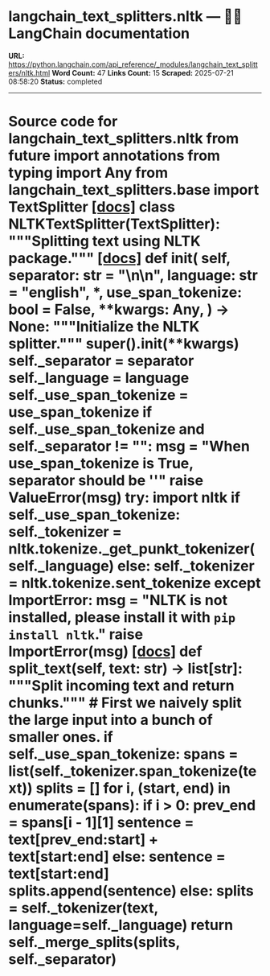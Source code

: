 # langchain_text_splitters.nltk — 🦜🔗 LangChain  documentation

**URL:** https://python.langchain.com/api_reference/_modules/langchain_text_splitters/nltk.html
**Word Count:** 47
**Links Count:** 15
**Scraped:** 2025-07-21 08:58:20
**Status:** completed

---

# Source code for langchain\_text\_splitters.nltk               from __future__ import annotations          from typing import Any          from langchain_text_splitters.base import TextSplitter                              [[docs]](https://python.langchain.com/api_reference/text_splitters/nltk/langchain_text_splitters.nltk.NLTKTextSplitter.html#langchain_text_splitters.nltk.NLTKTextSplitter)     class NLTKTextSplitter(TextSplitter):         """Splitting text using NLTK package."""                         [[docs]](https://python.langchain.com/api_reference/text_splitters/nltk/langchain_text_splitters.nltk.NLTKTextSplitter.html#langchain_text_splitters.nltk.NLTKTextSplitter.__init__)         def __init__(             self,             separator: str = "\n\n",             language: str = "english",             *,             use_span_tokenize: bool = False,             **kwargs: Any,         ) -> None:             """Initialize the NLTK splitter."""             super().__init__(**kwargs)             self._separator = separator             self._language = language             self._use_span_tokenize = use_span_tokenize             if self._use_span_tokenize and self._separator != "":                 msg = "When use_span_tokenize is True, separator should be ''"                 raise ValueError(msg)             try:                 import nltk                      if self._use_span_tokenize:                     self._tokenizer = nltk.tokenize._get_punkt_tokenizer(self._language)                 else:                     self._tokenizer = nltk.tokenize.sent_tokenize             except ImportError:                 msg = "NLTK is not installed, please install it with `pip install nltk`."                 raise ImportError(msg)                                        [[docs]](https://python.langchain.com/api_reference/text_splitters/nltk/langchain_text_splitters.nltk.NLTKTextSplitter.html#langchain_text_splitters.nltk.NLTKTextSplitter.split_text)         def split_text(self, text: str) -> list[str]:             """Split incoming text and return chunks."""             # First we naively split the large input into a bunch of smaller ones.             if self._use_span_tokenize:                 spans = list(self._tokenizer.span_tokenize(text))                 splits = []                 for i, (start, end) in enumerate(spans):                     if i > 0:                         prev_end = spans[i - 1][1]                         sentence = text[prev_end:start] + text[start:end]                     else:                         sentence = text[start:end]                     splits.append(sentence)             else:                 splits = self._tokenizer(text, language=self._language)             return self._merge_splits(splits, self._separator)